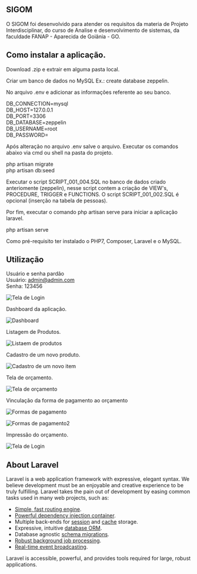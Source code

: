## SIGOM

O SIGOM foi desenvolvido para atender os requisitos da materia de Projeto Interdisciplinar, do curso de Analise e desenvolvimento de sistemas, da faculdade FANAP - Aparecida de Goiânia - GO.


## Como instalar a aplicação.

Download .zip e extrair em alguma pasta local.

Criar um banco de dados no MySQL Ex.: create database zeppelin.

No arquivo .env e adicionar as informações referente ao seu banco.

DB_CONNECTION=mysql <br>
DB_HOST=127.0.0.1 <br>
DB_PORT=3306 <br>
DB_DATABASE=zeppelin <br>
DB_USERNAME=root <br>
DB_PASSWORD= <br>

Após alteração no arquivo .env salve o arquivo. Executar os comandos abaixo via cmd ou shell na pasta do projeto. 

php artisan migrate  <br>
php artisan db:seed <br>

Executar o script SCRIPT_001_004.SQL no banco de dados criado anteriomente (zeppelin), nesse script contem a criação de VIEW's, PROCEDURE, TRIGGER e FUNCTIONS. O script SCRIPT_001_002.SQL é opcional (inserção na tabela de pessoas).

Por fim, executar o comando php artisan serve para iniciar a aplicação laravel.

php artisan serve <br>

Como pré-requisito ter instalado o PHP7, Composer, Laravel e o MySQL.

## Utilização

Usuário e senha pardão <br>
Usuário: admin@admin.com <br>
Senha: 123456

![Tela de Login](assets/img1.png)

Dashboard da aplicação.

![Dashboard](assets/img2.png)

Listagem de Produtos.

![Listaem de produtos](assets/img3.png)

Cadastro de um novo produto.

![Cadastro de um novo item](assets/img4.png)

Tela de orçamento.

![Tela de orçamento](assets/img5.png)

Vinculação da forma de pagamento ao orçamento

![Formas de pagamento](assets/img6.png)

![Formas de pagamento2](assets/img7.png)

Impressão do orçamento.

![Tela de Login](assets/img8.png)


## About Laravel

Laravel is a web application framework with expressive, elegant syntax. We believe development must be an enjoyable and creative experience to be truly fulfilling. Laravel takes the pain out of development by easing common tasks used in many web projects, such as:

- [Simple, fast routing engine](https://laravel.com/docs/routing).
- [Powerful dependency injection container](https://laravel.com/docs/container).
- Multiple back-ends for [session](https://laravel.com/docs/session) and [cache](https://laravel.com/docs/cache) storage.
- Expressive, intuitive [database ORM](https://laravel.com/docs/eloquent).
- Database agnostic [schema migrations](https://laravel.com/docs/migrations).
- [Robust background job processing](https://laravel.com/docs/queues).
- [Real-time event broadcasting](https://laravel.com/docs/broadcasting).

Laravel is accessible, powerful, and provides tools required for large, robust applications.
